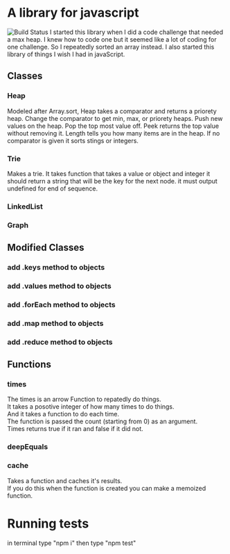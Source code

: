 # A library for javascript 
![Build Status](https://travis-ci.org/toChaim/jslife.svg?branch=master)
I started this library when I did a code challenge that needed a max heap. I knew how to code one but it seemed like a lot of coding for one challenge. So I repeatedly sorted an array instead. I also started this library of things I wish I had in javaScript.
## Classes
### Heap
Modeled after Array.sort, Heap takes a comparator and returns a priorety heap. Change the comparator to get min, max, or priorety heaps. Push new values on the heap. Pop the top most value off. Peek returns the top value without removing it. Length tells you how many items are in the heap.
If no comparator is given it sorts stings or integers.
### Trie
Makes a trie. It takes function that takes a value or object and integer 
it should return a string that will be the key for the next node.
it must output undefined for end of sequence.
### LinkedList
### Graph
## Modified Classes
### add .keys method to objects
### add .values method to objects
### add .forEach method to objects
### add .map method to objects
### add .reduce method to objects
## Functions
### times
The times is an arrow Function to repatedly do things.  
It takes a posotive integer of how many times to do things.  
And it takes a function to do each time.  
The function is passed the count (starting from 0) as an argument.  
Times returns true if it ran and false if it did not.  
### deepEquals
### cache
Takes a function and caches it's results.  
If you do this when the function is created you can make a memoized function.
# Running tests
in terminal type "npm i"
then type "npm test"